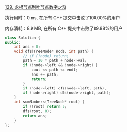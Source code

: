 [129. 求根节点到叶节点数字之和](https://leetcode-cn.com/problems/sum-root-to-leaf-numbers/)

执行用时：0 ms, 在所有 C++ 提交中击败了100.00%的用户

内存消耗：8.9 MB, 在所有 C++ 提交中击败了89.88%的用户

```c++
class Solution {
public:
    int ans = 0;
    void dfs(TreeNode* node, int path) {
        // if (!node) return;
        path = 10 * path + node->val;
        if (!node->left && !node->right) {
            cout << path << endl;
            ans += path;
            return;
        }
        if (node->left) dfs(node->left, path);
        if (node->right) dfs(node->right, path);
    }
    int sumNumbers(TreeNode* root) {
        if (!root) return 0;
        dfs(root, 0);
        return ans;
    }
};
```

